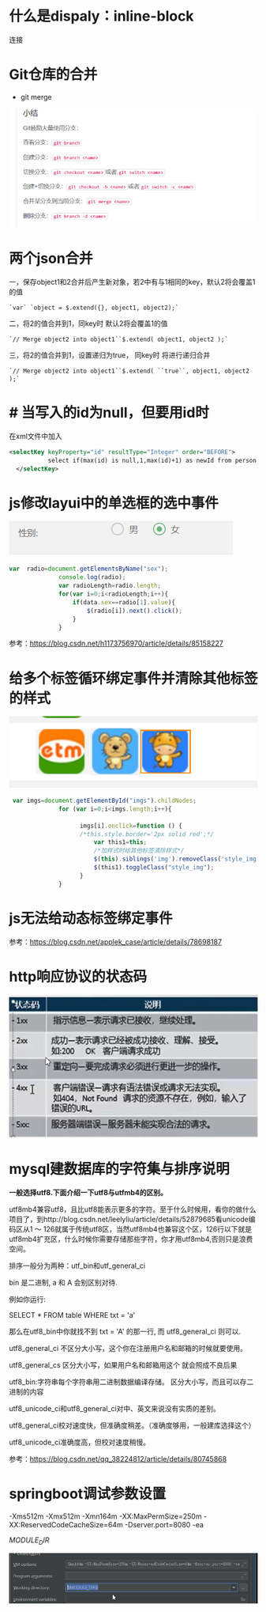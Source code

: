 # 什么是dispaly：inline-block



<a herf="https://www.cnblogs.com/Ry-yuan/p/6848197.html">连接</a>

# Git仓库的合并

+ git merge <name>

![ge1567436982987](随记.assets/1567436982987.png)

# 两个json合并

一，保存object1和2合并后产生新对象，若2中有与1相同的key，默认2将会覆盖1的值

```
`var` `object = $.extend({}, object1, object2);`
```

  二，将2的值合并到1，同key时 默认2将会覆盖1的值

```
`// Merge object2 into object1``$.extend( object1, object2 );`
```

 三，将2的值合并到1，设置递归为true， 同key时 将进行递归合并

```
`// Merge object2 into object1``$.extend( ``true``, object1, object2 );`
```

# # 当写入的id为null，但要用id时

在xml文件中加入

```xml
<selectKey keyProperty="id" resultType="Integer" order="BEFORE">
           select if(max(id) is null,1,max(id)+1) as newId from person
  </selectKey>
```

# js修改layui中的单选框的选中事件

![1568381256605](随记.assets/1568381256605.png)

```javascript
var  radio=document.getElementsByName("sex");
              console.log(radio);
              var radioLength=radio.length;
              for(var i=0;i<radioLength;i++){
                  if(data.sex==radio[1].value){
                      $(radio[i]).next().click();
                  }
              }
```

参考：https://blog.csdn.net/h1173756970/article/details/85158227

# 给多个标签循环绑定事件并清除其他标签的样式

![1568392271194](随记.assets/1568392271194.png)

```JavaScript
 var imgs=document.getElementById("imgs").childNodes;
              for (var i=0;i<imgs.length;i++){

                    imgs[i].onclick=function () {
                    /*this.style.border='2px solid red';*/
                        var this1=this;
                        /*加样式时给其他标签清除样式*/
                        $(this).siblings('img').removeClass('style_img');
                        $(this1).toggleClass("style_img");
                    }
              }
```

# js无法给动态标签绑定事件

参考：https://blog.csdn.net/applek_case/article/details/78698187

# http响应协议的状态码



![1569502036719](随记.assets/1569502036719.png)

# mysql建数据库的字符集与排序说明

**一般选择utf8.下面介绍一下utf8与utfmb4的区别。**

utf8mb4兼容utf8，且比utf8能表示更多的字符。至于什么时候用，看你的做什么项目了，到http://blog.csdn.net/leelyliu/article/details/52879685看unicode编码区从1 ～ 126就属于传统utf8区，当然utf8mb4也兼容这个区，126行以下就是utf8mb4扩充区，什么时候你需要存储那些字符，你才用utf8mb4,否则只是浪费空间。

排序一般分为两种：utf_bin和utf_general_ci

bin 是二进制, a 和 A 会别区别对待.

例如你运行:

SELECT * FROM table WHERE txt = 'a'

那么在utf8_bin中你就找不到 txt = 'A' 的那一行, 而 utf8_general_ci 则可以.

utf8_general_ci 不区分大小写，这个你在注册用户名和邮箱的时候就要使用。

utf8_general_cs 区分大小写，如果用户名和邮箱用这个 就会照成不良后果

utf8_bin:字符串每个字符串用二进制数据编译存储。 区分大小写，而且可以存二进制的内容

utf8_unicode_ci和utf8_general_ci对中、英文来说没有实质的差别。

utf8_general_ci校对速度快，但准确度稍差。（准确度够用，一般建库选择这个）

utf8_unicode_ci准确度高，但校对速度稍慢。

参考：https://blog.csdn.net/qq_38224812/article/details/80745868

# springboot调试参数设置

-Xms512m -Xmx512m -Xmn164m -XX:MaxPermSize=250m -XX:ReservedCodeCacheSize=64m -Dserver.port=8080 -ea

$MODULE_DIR$

![1570852966986](随记.assets/1570852966986.png)